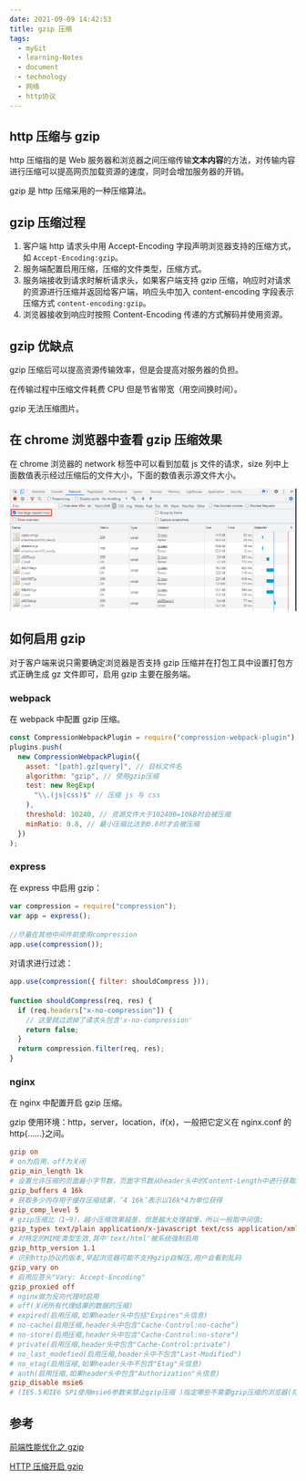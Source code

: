 ```yaml
---
date: 2021-09-09 14:42:53
title: gzip 压缩
tags:
  - myGit
  - learning-Notes
  - document
  - technology
  - 网络
  - http协议
---
```


## http 压缩与 gzip

http 压缩指的是 Web 服务器和浏览器之间压缩传输**文本内容**的方法，对传输内容进行压缩可以提高网页加载资源的速度，同时会增加服务器的开销。

gzip 是 http 压缩采用的一种压缩算法。

## gzip 压缩过程

1. 客户端 http 请求头中用 Accept-Encoding 字段声明浏览器支持的压缩方式，如 `Accept-Encoding:gzip`。
2. 服务端配置启用压缩，压缩的文件类型，压缩方式。
3. 服务端接收到请求时解析请求头，如果客户端支持 gzip 压缩，响应时对请求的资源进行压缩并返回给客户端，响应头中加入 content-encoding 字段表示压缩方式 `content-encoding:gzip`。
4. 浏览器接收到响应时按照 Content-Encoding 传递的方式解码并使用资源。

## gzip 优缺点

gzip 压缩后可以提高资源传输效率，但是会提高对服务器的负担。

在传输过程中压缩文件耗费 CPU 但是节省带宽（用空间换时间）。

gzip 无法压缩图片。

## 在 chrome 浏览器中查看 gzip 压缩效果

在 chrome 浏览器的 network 标签中可以看到加载 js 文件的请求，size 列中上面数值表示经过压缩后的文件大小，下面的数值表示源文件大小。

![在chrome浏览器中查看gzip](/images/gzip压缩-chrome浏览器中查看gzip.png)

## 如何启用 gzip

对于客户端来说只需要确定浏览器是否支持 gzip 压缩并在打包工具中设置打包方式正确生成 gz 文件即可，启用 gzip 主要在服务端。

### webpack

在 webpack 中配置 gzip 压缩。

```js
const CompressionWebpackPlugin = require("compression-webpack-plugin");
plugins.push(
  new CompressionWebpackPlugin({
    asset: "[path].gz[query]", // 目标文件名
    algorithm: "gzip", // 使用gzip压缩
    test: new RegExp(
      "\\.(js|css)$" // 压缩 js 与 css
    ),
    threshold: 10240, // 资源文件大于10240B=10kB时会被压缩
    minRatio: 0.8, // 最小压缩比达到0.8时才会被压缩
  })
);
```

### express

在 express 中启用 gzip：

```js
var compression = require("compression");
var app = express();

//尽量在其他中间件前使用compression
app.use(compression());
```

对请求进行过滤：

```js
app.use(compression({ filter: shouldCompress }));

function shouldCompress(req, res) {
  if (req.headers["x-no-compression"]) {
    // 这里就过滤掉了请求头包含'x-no-compression'
    return false;
  }
  return compression.filter(req, res);
}
```

### nginx

在 nginx 中配置开启 gzip 压缩。

gzip 使用环境：http，server，location，if(x)，一般把它定义在 nginx.conf 的 http{……}之间。

```conf
gzip on
# on为启用，off为关闭
gzip_min_length 1k
# 设置允许压缩的页面最小字节数，页面字节数从header头中的Content-Length中进行获取。默认值是0，不管页面多大都压缩。建议设置成大于1k的字节数，小于1k可能会越压越大。
gzip_buffers 4 16k
# 获取多少内存用于缓存压缩结果，‘4 16k’表示以16k*4为单位获得
gzip_comp_level 5
# gzip压缩比（1~9），越小压缩效果越差，但是越大处理越慢，所以一般取中间值;
gzip_types text/plain application/x-javascript text/css application/xml text/javascript application/x-httpd-php
# 对特定的MIME类型生效,其中'text/html'被系统强制启用
gzip_http_version 1.1
# 识别http协议的版本,早起浏览器可能不支持gzip自解压,用户会看到乱码
gzip_vary on
# 启用应答头"Vary: Accept-Encoding"
gzip_proxied off
# nginx做为反向代理时启用
# off(关闭所有代理结果的数据的压缩)
# expired(启用压缩,如果header头中包括"Expires"头信息)
# no-cache(启用压缩,header头中包含"Cache-Control:no-cache")
# no-store(启用压缩,header头中包含"Cache-Control:no-store")
# private(启用压缩,header头中包含"Cache-Control:private")
# no_last_modefied(启用压缩,header头中不包含"Last-Modified")
# no_etag(启用压缩,如果header头中不包含"Etag"头信息)
# auth(启用压缩,如果header头中包含"Authorization"头信息)
gzip_disable msie6
# (IE5.5和IE6 SP1使用msie6参数来禁止gzip压缩 )指定哪些不需要gzip压缩的浏览器(将和User-Agents进行匹配),依赖于PCRE库
```

## 参考

[前端性能优化之 gzip](https://www.cnblogs.com/style-hyh/p/10395410.html)

[HTTP 压缩开启 gzip](https://www.cnblogs.com/LO-ME/p/7377082.html)
